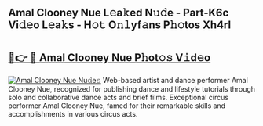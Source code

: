 ## Amal Clooney Nue L𝚎a𝚔ed N𝚞𝚍e - Part-K6c Vi𝚍𝚎o L𝚎a𝚔s - H𝚘𝚝 O𝚗𝚕yf𝚊ns P𝚑𝚘tos Xh4rl

# <h2><a href="http://kfdo4d.oniu.top/?m=Amal+Clooney+Nue">🔗👉 🔴 Amal Clooney Nue P𝚑ot𝚘𝚜 V𝚒d𝚎o</a></h2>

[![Amal Clooney Nue Nu𝚍e𝚜](https://i.imgur.com/0qMVB7G.gif)](http://kfdo4d.oniu.top/?m=Amal+Clooney+Nue)
Web-based artist and dance performer Amal Clooney Nue, recognized for publishing dance and lifestyle tutorials through solo and collaborative dance acts and brief films. Exceptional circus performer Amal Clooney Nue, famed for their remarkable skills and accomplishments in various circus acts.  
